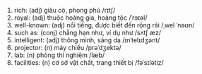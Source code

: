 1. rich: (adj) giàu có, phong phú /rɪtʃ/
2. royal: (adj) thuộc hoàng gia, hoàng tộc /ˈrɔɪəl/
3. well-known: (adj) nổi tiếng, được biết đến rộng rãi /ˌwel ˈnəʊn/
4. such as: (conj) chẳng hạn như, ví dụ như /sʌtʃ æz/
5. intelligent: (adj) thông minh, sáng dạ /ɪnˈtelɪdʒənt/
6. projector: (n) máy chiếu /prəˈdʒektə/
7. lab: (n) phòng thí nghiệm /læb/
8. facilities: (n) cơ sở vật chất, trang thiết bị /fəˈsɪlətiz/